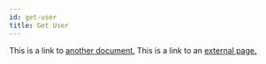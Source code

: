 ```yaml
---
id: get-user
title: Get User
---
```


This is a link to [another document.](prerequisites.md) This is a link to an [external page.](http://www.example.com/)
